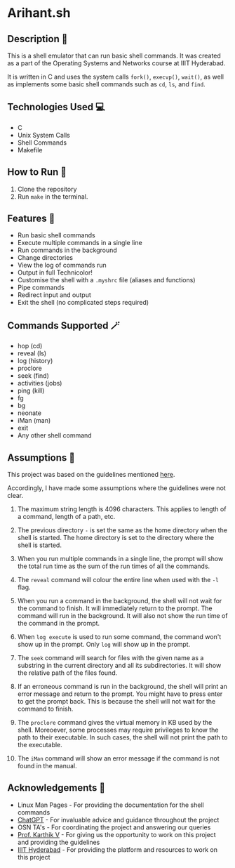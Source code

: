 # Arihant.sh

## Description 📃
This is a shell emulator that can run basic shell commands.
It was created as a part of the Operating Systems and Networks course at IIIT Hyderabad.

It is written in C and uses the system calls `fork()`, `execvp()`, `wait()`, as well as implements some basic shell commands such as `cd`, `ls`, and `find`.

## Technologies Used 💻
- C
- Unix System Calls
- Shell Commands
- Makefile

## How to Run 🚀
1. Clone the repository
2. Run `make` in the terminal.

## Features 🌟
- Run basic shell commands
- Execute multiple commands in a single line
- Run commands in the background
- Change directories
- View the log of commands run
- Output in full Technicolor!
- Customise the shell with a `.myshrc` file (aliases and functions)
- Pipe commands
- Redirect input and output
- Exit the shell (no complicated steps required)

## Commands Supported 🪄
- hop (cd)
- reveal (ls)
- log (history)
- proclore
- seek (find)
- activities (jobs)
- ping (kill)
- fg
- bg
- neonate
- iMan (man)
- exit
- Any other shell command

## Assumptions 🤔
This project was based on the guidelines mentioned [here](https://web.archive.org/web/20240829135340/https://karthikv1392.github.io/cs3301_osn/mini-projects/mp1).

Accordingly, I have made some assumptions where the guidelines were not clear.

1. The maximum string length is 4096 characters. This applies to length of a command, length of a path, etc.

2. The previous directory `-` is set the same as the home directory when the shell is started. The home directory is set to the directory where the shell is started.

3. When you run multiple commands in a single line, the prompt will show the total run time as the sum of the run times of all the commands.

4. The `reveal` command will colour the entire line when used with the `-l` flag.

5. When you run a command in the background, the shell will not wait for the command to finish. It will immediately return to the prompt. The command will run in the background. It will also not show the run time of the command in the prompt.

6. When `log execute` is used to run some command, the command won't show up in the prompt. Only `log` will show up in the prompt.

7. The `seek` command will search for files with the given name as a substring in the current directory and all its subdirectories. It will show the relative path of the files found.

8. If an erroneous command is run in the background, the shell will print an error message and return to the prompt. You might have to press enter to get the prompt back. This is because the shell will not wait for the command to finish.

9. The `proclore` command gives the virtual memory in KB used by the shell. Moreoever, some processes may require privileges to know the path to their executable. In such cases, the shell will not print the path to the executable.

10. The `iMan` command will show an error message if the command is not found in the manual.


## Acknowledgements 🙏
<!-- TODO: Update ChatGPT link -->
- Linux Man Pages - For providing the documentation for the shell commands
- [ChatGPT](https://chatgpt.com/share/b05ce87c-db03-4303-8503-bebc830d9a8e) - For invaluable advice and guidance throughout the project
- OSN TA's - For coordinating the project and answering our queries
- [Prof. Karthik V](https://karthikv1392.github.io) - For giving us the opportunity to work on this project and providing the guidelines
- [IIIT Hyderabad](https://www.iiit.ac.in/) - For providing the platform and resources to work on this project
